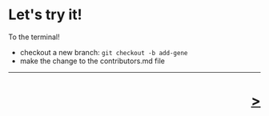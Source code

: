 # Let's try it!

To the terminal!

* checkout a new branch: `git checkout -b add-gene`
* make the change to the contributors.md file

---

<h1 style='text-align: right;'> <a href="./10.md">></a> </h1>
